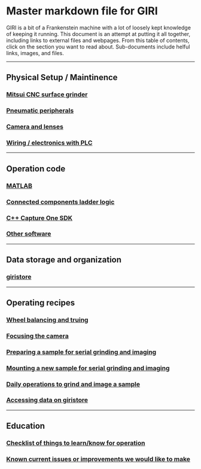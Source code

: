 # Master markdown file for GIRI
 GIRI is a bit of a Frankenstein machine with a lot of loosely kept knowledge of keeping it running.  This document is an attempt at putting it all together, including links to external files and webpages. From this table of contents, click on the section you want to read about. Sub-documents include helful links, images, and files.

- - -
## Physical Setup / Maintinence
### [Mitsui CNC surface grinder](sub_markdowns/surface_grinder.md)
### [Pneumatic peripherals](sub_markdowns/pneumatics.md)
### [Camera and lenses](sub_markdowns/camera_lenses.md)
### [Wiring / electronics with PLC](sub_markdowns/wiring_plc.md)
- - -
## Operation code
### [MATLAB](sub_markdowns/matlab_doc.md)
### [Connected components ladder logic](sub_markdowns/ladder_logic.md)
### [C++ Capture One SDK](sub_markdowns/capture_one_sdk.md)
### [Other software](sub_markdowns/other_software.md)
- - -
## Data storage and organization
### [giristore](sub_markdowns/giristore.md)
- - -
## Operating recipes
### [Wheel balancing and truing](sub_markdowns/wheel_balancing_truing.md)
### [Focusing the camera](sub_markdowns/focusing_camera.md)
### [Preparing a sample for serial grinding and imaging](sub_markdowns/sample_prep.md)
### [Mounting a new sample for serial grinding and imaging](sub_markdowns/starting_sample.md)
### [Daily operations to grind and image a sample](sub_markdowns/daily_operations.md)
### [Accessing data on giristore](sub_markdowns/accessing_data.md)
- - -
## Education
### [Checklist of things to learn/know for operation](sub_markdowns/education_checklist.md)
### [Known current issues or improvements we would like to make](sub_markdowns/issues_improvements.md)

